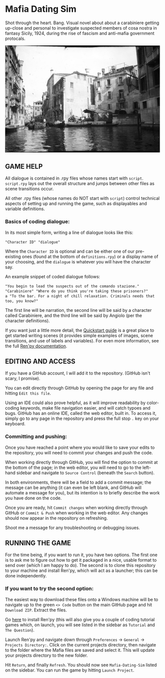 # Mafia Dating Sim
Shot through the heart. Bang. Visual novel about about a carabiniere getting up-close and personal to investigate suspected members of cosa nostra in fantasy Sicily, 1924, during the rise of fascism and anti-mafia government protocals.

<picture>
  <img alt="Header image of Venisian canals" src="https://github.com/1203-Johnson-Ellis/Mafia-Dating-Sim/blob/main/game/images/backgrounds/bg%20venice%20canals.png">
 </picture>

## GAME HELP
All dialogue is contained in .rpy files whose names start with `script`. `script.rpy` lays out the overall structure and jumps between other files as scene transitions occur.

All other .rpy files (whose names do NOT start with `script`) control technical aspects of setting up and running the game, such as displayables and variable definitions.

### Basics of coding dialogue:
In its most simple form, writing a line of dialogue looks like this:

```
"Character ID" "dialogue"
```

Where the `Character ID` is optional and can be either one of our pre-existing ones (found at the bottom of `definitions.rpy`) or a display name of your choosing, and the `dialogue` is whatever you will have the character say.

An example snippet of coded dialogue follows:

```
"You begin to lead the suspects out of the comando stazione."
"Carabiniere" "Where do you think you're taking these prisoners?"
a "To the bar. For a night of chill relaxation. Criminals needs that too, you know?"
```

The first line will be narration, the second line will be said by a character called Carabiniere, and the third line will be said by Angiolo (per the character definitions).

If you want just a little more detail, the [Quickstart guide](https://www.renpy.org/doc/html/quickstart.html#a-simple-game) is a great place to get started writing scenes (it provides simple examples of images, scene transitions, and use of labels and variables). For even more information, see the full [Ren'py documentation](https://www.renpy.org/doc/html/).

## EDITING AND ACCESS
If you have a GitHub account, I will add it to the repository. (GitHub isn't scary, I promise).

You can edit directly through GitHub by opening the page for any file and hitting `Edit this file`.

Using an IDE could also prove helpful, as it will improve readability by color-coding keywords, make file navigation easier, and will catch typoes and bugs. GitHub has an online IDE, called the web editor, built in. To access it, simply go to any page in the repository and press the full stop `.` key on your keyboard.

### Committing and pushing:
Once you have reached a point where you would like to save your edits to the repository, you will need to commit your changes and push the code.

When working directly through GitHub, you will find the option to commit at the bottom of the page; in the web editor, you will need to go to the left-hand sidebar and navigate to `Source Control` (beneath the `Search` button).

In both environments, there will be a field to add a commit message; the message can be anything (it can even be left blank, and GitHub will automate a message for you), but its intention is to briefly describe the work you have done on the code.

Once you are ready, hit `Commit changes` when working directly through GitHub or `Commit & Push` when working in the web editor. Any changes should now appear in the repository on refreshing.

Shoot me a message for any troubleshooting or debugging issues.

## RUNNING THE GAME
For the time being, if you want to run it, you have two options. The first one is to ask me to figure out how to get it packaged in a nice, usable format to send over (which I am happy to do). The second is to clone this repository to your machine and install Ren'py, which will act as a launcher; this can be done independently.

### If you want to try the second option:
The easiest way to download these files onto a Windows machine will be to navigate up to the green `<> Code` button on the main GitHub page and hit `Download ZIP`. Extract the files.

Go [here](https://www.renpy.org/latest.html) to install Ren'py (this will also give you a couple of coding tutorial games which, on launch, you will see listed in the sidebar as `Tutorial` and `The Question`).

Launch Ren'py and navigate down through `Preferences` -> `General` -> `Projects Directory:`. Click on the current projects directory, then navigate to the folder where the Mafia files are saved and select it. This will update your projects directory to the new folder.

Hit `Return`, and finally `Refresh`. You should now see `Mafia-Dating-Sim` listed on the sidebar. You can run the game by hitting `Launch Project`.
